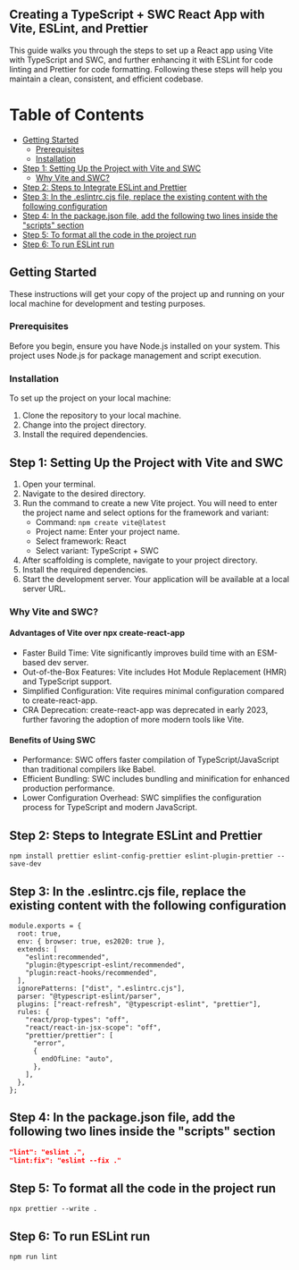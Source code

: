 ## Creating a TypeScript + SWC React App with Vite, ESLint, and Prettier

This guide walks you through the steps to set up a React app using Vite with
TypeScript and SWC, and further enhancing it with ESLint for code linting and
Prettier for code formatting. Following these steps will help you maintain a
clean, consistent, and efficient codebase.

# Table of Contents

- [Getting Started](#getting-started)
  - [Prerequisites](#prerequisites)
  - [Installation](#installation)
- [Step 1: Setting Up the Project with Vite and SWC](#step-1-setting-up-the-project-with-vite-and-swc)
  - [Why Vite and SWC?](#why-vite-and-swc)
- [Step 2: Steps to Integrate ESLint and Prettier](#step-2-steps-to-integrate-eslint-and-prettier)
- [Step 3: In the .eslintrc.cjs file, replace the existing content with the following configuration](#step-3-in-the-eslintrccjs-file-replace-the-existing-content-with-the-following-configuration)
- [Step 4: In the package.json file, add the following two lines inside the "scripts" section](#step-4-in-the-packagejson-file-add-the-following-two-lines-inside-the-scripts-section)
- [Step 5: To format all the code in the project run](#step-5-to-format-all-the-code-in-the-project-run)
- [Step 6: To run ESLint run](#step-6-to-run-eslint-run)

## Getting Started

These instructions will get your copy of the project up and running on your
local machine for development and testing purposes.

### Prerequisites

Before you begin, ensure you have Node.js installed on your system. This
project uses Node.js for package management and script execution.

### Installation

To set up the project on your local machine:

1. Clone the repository to your local machine.
2. Change into the project directory.
3. Install the required dependencies.

## Step 1: Setting Up the Project with Vite and SWC

1. Open your terminal.
2. Navigate to the desired directory.
3. Run the command to create a new Vite project. You will need to enter the
project name and select options for the framework and variant:
   - Command: `npm create vite@latest`
   - Project name: Enter your project name.
   - Select framework: React
   - Select variant: TypeScript + SWC
4. After scaffolding is complete, navigate to your project directory.
5. Install the required dependencies.
6. Start the development server. Your application will be available at a local
server URL.

### Why Vite and SWC?

#### Advantages of Vite over npx create-react-app

- Faster Build Time: Vite significantly improves build time with an
ESM-based dev server.
- Out-of-the-Box Features: Vite includes Hot Module Replacement (HMR)
and TypeScript support.
- Simplified Configuration: Vite requires minimal configuration compared to
create-react-app.
- CRA Deprecation: create-react-app was deprecated in early 2023, further
favoring the adoption of more modern tools like Vite.

#### Benefits of Using SWC

- Performance: SWC offers faster compilation of TypeScript/JavaScript than
traditional compilers like Babel.
- Efficient Bundling: SWC includes bundling and minification for enhanced
production performance.
- Lower Configuration Overhead: SWC simplifies the configuration process for
TypeScript and modern JavaScript.

## Step 2: Steps to Integrate ESLint and Prettier

`npm install prettier eslint-config-prettier eslint-plugin-prettier --save-dev`

## Step 3: In the .eslintrc.cjs file, replace the existing content with the following configuration

```
module.exports = {
  root: true,
  env: { browser: true, es2020: true },
  extends: [
    "eslint:recommended",
    "plugin:@typescript-eslint/recommended",
    "plugin:react-hooks/recommended",
  ],
  ignorePatterns: ["dist", ".eslintrc.cjs"],
  parser: "@typescript-eslint/parser",
  plugins: ["react-refresh", "@typescript-eslint", "prettier"],
  rules: {
    "react/prop-types": "off",
    "react/react-in-jsx-scope": "off",
    "prettier/prettier": [
      "error",
      {
        endOfLine: "auto",
      },
    ],
  },
};
```

## Step 4: In the package.json file, add the following two lines inside the "scripts" section

```json
"lint": "eslint .",
"lint:fix": "eslint --fix ."
```

## Step 5: To format all the code in the project run

`npx prettier --write .`

## Step 6: To run ESLint run

`npm run lint`
